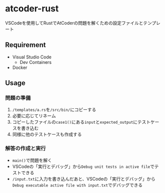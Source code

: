 # atcoder-rust

VSCodeを使用してRustでAtCoderの問題を解くための設定ファイルとテンプレート

## Requirement

- Visual Studio Code
  - Dev Containers
- Docker

## Usage

### 問題の準備

1. `/templates/a.rs`を`/src/bin/`にコピーする
2. 必要に応じてリネーム
3. コピーしたファイルの`case1()`にある`input`と`expected_output`にテストケースを書き込む
4. 同様に他のテストケースも作成する

### 解答の作成と実行

- `main()`で問題を解く
- VSCodeの「実行とデバッグ」から`Debug unit tests in active file`でテストできる
- `/input.txt`に入力を書き込んだあと、VSCodeの「実行とデバッグ」から`Debug executable active file with input.txt`でデバッグできる
